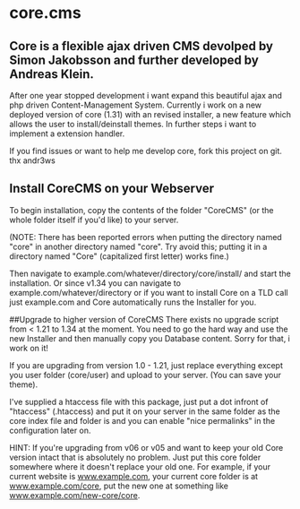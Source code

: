 # core.cms

## Core is a flexible ajax driven CMS devolped by Simon Jakobsson and further developed by Andreas Klein. 
After one year stopped development i want expand this beautiful ajax and php driven Content-Management System. 
Currently i work on a new deployed version of core (1.31) with an revised installer, a new feature which allows 
the user to install/deinstall themes. In further steps i want to implement a extension handler. 

If you find issues or want to help me develop core, fork this project on git.
thx andr3ws 


## Install CoreCMS on your Webserver
To begin installation, copy the contents of the folder "CoreCMS" (or the whole folder itself if you'd like) to your server.

(NOTE: There has been reported errors when putting the directory named "core" in another directory named "core". 
Try avoid this; putting it in a directory named "Core" (capitalized first letter) works fine.)

Then navigate to example.com/whatever/directory/core/install/ and start the installation. 
Or since v1.34 you can navigate to example.com/whatever/directory or if you want to install Core on a TLD 
call just example.com and Core automatically runs the Installer for you.


##Upgrade to higher version of CoreCMS
There exists no upgrade script from < 1.21 to 1.34 at the moment. You need to go the hard way and use the new 
Installer and then manually copy you Database content. Sorry for that, i work on it!

If you are upgrading from version 1.0 - 1.21, just replace everything except you user folder (core/user) and 
upload to your server. (You can save your theme).

I've supplied a htaccess file with this package, just put a dot infront of "htaccess" (.htaccess) and put it 
on your server in the same folder as the core index file and folder is and you can enable "nice permalinks" 
in the configuration later on.

HINT: If you're upgrading from v06 or v05 and want to keep your old Core version intact that is absolutely 
no problem. 
Just put this core folder somewhere where it doesn't replace your old one. For example, if your current website 
is www.example.com, your current core folder is at www.example.com/core, put the new one at something like 
www.example.com/new-core/core.